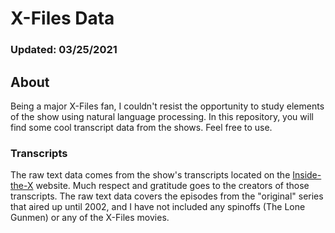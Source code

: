 # X-Files Data
### Updated: 03/25/2021

## About

Being a major X-Files fan, I couldn't resist the opportunity to study elements of the show using natural language processing. In this repository, you will find some cool transcript data from the shows. Feel free to use. 


### Transcripts

The raw text data comes from the show's transcripts located on the [Inside-the-X](http://www.insidethex.co.uk/#one) website. Much respect and gratitude goes to the creators of those transcripts. The raw text data covers the episodes from the "original" series that aired up until 2002, and I have not included any spinoffs (The Lone Gunmen) or any of the X-Files movies. 





